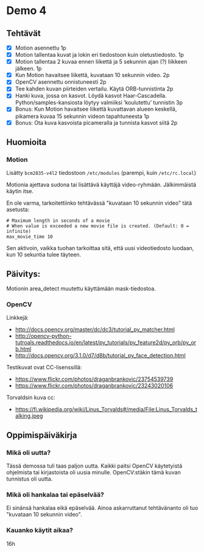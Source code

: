 # Demo 4

## Tehtävät

- [X] Motion asennettu 1p
- [X] Motion tallentaa kuvat ja lokin eri tiedostoon kuin oletustiedosto. 1p
- [X] Motion tallentaa 2 kuvaa ennen liikettä ja 5 sekunnin ajan (?) liikkeen jälkeen. 1p
- [X] Kun Motion havaitsee liikettä, kuvataan 10 sekunnin video. 2p
- [X] OpenCV asennettu onnistuneesti 2p
- [X] Tee kahden kuvan piirteiden vertailu. Käytä ORB-tunnistinta 2p
- [X] Hanki kuva, jossa on kasvot. Löydä kasvot Haar-Cascadella. Python/samples-kansiosta löytyy valmiiksi ‘koulutettu’ tunnistin 3p
- [X] Bonus: Kun Motion havaitsee liikettä kuvattavan alueen keskellä, pikamera kuvaa 15 sekunnin videon tapahtuneesta 1p
- [X] Bonus: Ota kuva kasvoista picameralla ja tunnista kasvot siitä 2p

## Huomioita

### Motion

Lisätty `bcm2835-v4l2` tiedostoon `/etc/modules` (parempi, kuin `/etc/rc.local`)

Motionia ajettava sudona tai lisättävä käyttäjä video-ryhmään. Jälkimmäistä käytin itse.

En ole varma, tarkoitettiinko tehtävässä "kuvataan 10 sekunnin video" tätä asetusta:

```
# Maximum length in seconds of a movie
# When value is exceeded a new movie file is created. (Default: 0 = infinite)
max_movie_time 10
```

Sen aktivoin, vaikka tuohan tarkoittaa sitä, että uusi videotiedosto luodaan, kun 10 sekuntia tulee täyteen.

## Päivitys:
Motionin area_detect muutettu käyttämään mask-tiedostoa.

### OpenCV
Linkkejä:
- http://docs.opencv.org/master/dc/dc3/tutorial_py_matcher.html
- http://opencv-python-tutroals.readthedocs.io/en/latest/py_tutorials/py_feature2d/py_orb/py_orb.html
- http://docs.opencv.org/3.1.0/d7/d8b/tutorial_py_face_detection.html

Testikuvat ovat CC-lisenssillä:
- https://www.flickr.com/photos/draganbrankovic/23754539739
- https://www.flickr.com/photos/draganbrankovic/23243020106

Torvaldsin kuva cc:
- https://fi.wikipedia.org/wiki/Linus_Torvalds#/media/File:Linus_Torvalds_talking.jpeg

## Oppimispäiväkirja

### Mikä oli uutta?
Tässä demossa tuli taas paljon uutta. Kaikki paitsi OpenCV käytetyistä ohjelmista tai kirjastoista oli uusia minulle. OpenCV:stäkin tämä kuvan tunnistus oli uutta.

### Mikä oli hankalaa tai epäselvää?
Ei sinänsä hankalaa eikä epäselvää. Ainoa askarruttanut tehtävänanto oli tuo "kuvataan 10 sekunnin video".

### Kauanko käytit aikaa?
16h